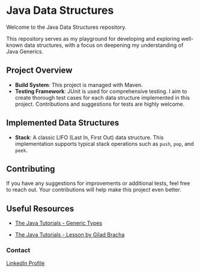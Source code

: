 # Java Data Structures

Welcome to the Java Data Structures repository.

This repository serves as my playground for developing and exploring well-known data structures, with a focus on deepening my understanding of Java Generics.

## Project Overview

- **Build System**: This project is managed with Maven.
- **Testing Framework**: JUnit is used for comprehensive testing. I aim to create thorough test cases for each data structure implemented in this project. Contributions and suggestions for tests are highly welcome.

## Implemented Data Structures

- **Stack**: A classic LIFO (Last In, First Out) data structure. This implementation supports typical stack operations such as `push`, `pop`, and `peek`.

## Contributing

If you have any suggestions for improvements or additional tests, feel free to reach out. Your contributions will help make this project even better.

## Useful Resources

- [The Java Tutorials - Generic Types](https://docs.oracle.com/javase/tutorial/java/generics/types.html)

- [The Java Tutorials - Lesson by Gilad Bracha](https://docs.oracle.com/javase/tutorial/extra/generics/index.html)

### Contact

[LinkedIn Profile](https://www.linkedin.com/in/ericmau/)
